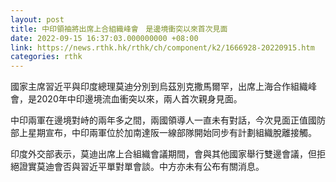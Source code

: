 ```yaml
---
layout: post
title: 中印領袖將出席上合組織峰會　是邊境衝突以來首次見面
date: 2022-09-15 16:37:03.000000000 +08:00
link: https://news.rthk.hk/rthk/ch/component/k2/1666928-20220915.htm
categories: rthk
---
```


國家主席習近平與印度總理莫迪分別到烏茲別克撒馬爾罕，出席上海合作組織峰會，是2020年中印邊境流血衝突以來，兩人首次親身見面。

中印兩軍在邊境對峙的兩年多之間，兩國領導人一直未有對話，今次見面正值國防部上星期宣布，中印兩軍位於加南達阪一線部隊開始同步有計劃組織脫離接觸。

印度外交部表示，莫迪出席上合組織會議期間，會與其他國家舉行雙邊會議，但拒絕證實莫迪會否與習近平單對單會談。中方亦未有公布有關消息。
